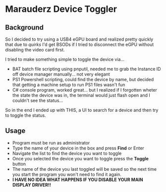 ﻿# Marauderz Device Toggler

## Background

So I decided to try using a USB4 eGPU board and realized pretty quickly that due to *quirks*
I'd get BSODs if I tried to disconnect the eGPU without disabling the
video card first.

I tried to make something simple to toggle the device via...

- BAT batch file scripting using pnputil, needed me to grab the Instance ID off device manager manually... not very elegant
- PS1 Powershell scripting, could find the device by name, but decided that getting a machine setup to run PS1 files wasn't fun
- C# console program, worked great... but I realized if I forgotten wheter the state the device was in, the terminal would just flash open and I couldn't see the status...

So in the end I ended up with THIS, a UI to search for a device and then try to toggle the status.


## Usage

- Program must be run as administrator
- Type the name of your device in the box and press **Find** or Enter
- Navigate the list to find the device you want to toggle
- Once you selected the device you want to toggle press the **Toggle** button
- The name of the device you last toggled will be saved so the next time you start the program you won't need to find it again.
- **I HAVE NO IDEA WHAT HAPPENS IF YOU DISABLE YOUR MAIN DISPLAY DRIVER!!**

